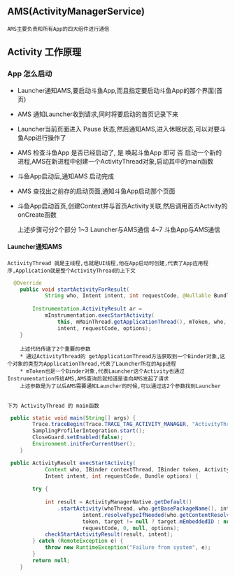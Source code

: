 ## AMS(ActivityManagerService)

    AMS主要负责和所有App的四大组件进行通信

## Activity 工作原理

### App 怎么启动

* Launcher通知AMS,要启动斗鱼App,而且指定要启动斗鱼App的那个界面(首页)
* AMS 通知Launcher收到请求,同时将要启动的首页记录下来
* Launcher当前页面进入 Pause 状态,然后通知AMS,进入休眠状态,可以对要斗鱼App进行操作了
* AMS 检查斗鱼App 是否已经启动了,
    是 唤起斗鱼App 即可
    否 启动一个新的进程,AMS在新进程中创建一个ActivityThread对象,启动其中的main函数
* 斗鱼App启动后,通知AMS 启动完成
* AMS 查找出之前存的启动页面,通知斗鱼App启动那个页面
* 斗鱼App启动首页,创建Context并与首页Activity关联,然后调用首页Activity的onCreate函数

    上述步骤可分2个部分 
        1~3 Launcher与AMS通信
        4~7 斗鱼App与AMS通信

#### Launcher通知AMS

    ActivityThread 就是主线程,也就是UI线程,他在App启动时创建,代表了App应用程序,Application就是整个ActivityThread的上下文

``` java
  @Override
    public void startActivityForResult(
            String who, Intent intent, int requestCode, @Nullable Bundle options) {
       
        Instrumentation.ActivityResult ar =
            mInstrumentation.execStartActivity(
                this, mMainThread.getApplicationThread(), mToken, who,
                intent, requestCode, options);
    }
```

        上述代码传递了2个重要的参数
        * 通过ActivityThread的 getApplicationThread方法获取到一个Binder对象,这个对象的类型为ApplicationThread,代表了Launcher所在的App进程
        * mToken也是一个Binder对象,代表Launcher这个Activity也通过Instrumentation传给AMS,AMS查询后就知道是谁向AMS发起了请求
        上述参数是为了以后AMS需要通知Launcher的时候,可以通过这2个参数找到Launcher


    下为 ActivityThread 的 main函数

``` java
 public static void main(String[] args) {
        Trace.traceBegin(Trace.TRACE_TAG_ACTIVITY_MANAGER, "ActivityThreadMain");
        SamplingProfilerIntegration.start();
        CloseGuard.setEnabled(false);
        Environment.initForCurrentUser();
    }
```

``` java
 public ActivityResult execStartActivity(
            Context who, IBinder contextThread, IBinder token, Activity target,
            Intent intent, int requestCode, Bundle options) {
                
        try {
           
            int result = ActivityManagerNative.getDefault()
                .startActivity(whoThread, who.getBasePackageName(), intent,
                        intent.resolveTypeIfNeeded(who.getContentResolver()),
                        token, target != null ? target.mEmbeddedID : null,
                        requestCode, 0, null, options);
            checkStartActivityResult(result, intent);
        } catch (RemoteException e) {
            throw new RuntimeException("Failure from system", e);
        }
        return null;
    }

```
